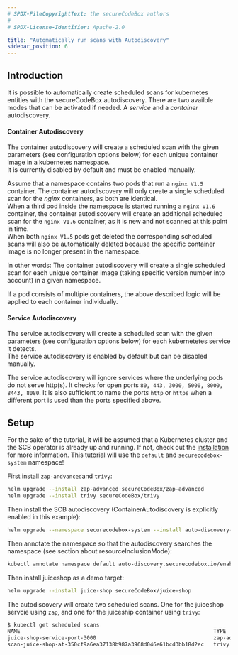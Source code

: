 ```yaml
---
# SPDX-FileCopyrightText: the secureCodeBox authors
#
# SPDX-License-Identifier: Apache-2.0

title: "Automatically run scans with Autodiscovery"
sidebar_position: 6
---
```


## Introduction
It is possible to automatically create scheduled scans for kubernetes entities with the secureCodeBox autodiscovery. There are two availble modes that can be activated if needed. A _service_ and a _container_ autodiscovery.

#### Container Autodiscovery
The container autodiscovery will create a scheduled scan with the given parameters (see configuration options below) for each unique container image in a kubernetes namespace.  
It is currently disabled by default and must be enabled manually.

Assume that a namespace contains two pods that run a `nginx V1.5` container. The container autodiscovery will only create a single scheduled scan for the _nginx_ containers, as both are identical.  
When a third pod inside the namespace is started running a `nginx V1.6` container, the container autodiscovery will create an additional scheduled scan for the `nginx V1.6` container, as it is new and not scanned at this point in time.  
When both `nginx V1.5` pods get deleted the corresponding scheduled scans will also be automatically deleted because the specific container image is no longer present in the namespace.

In other words: The container autodiscovery will create a single scheduled scan for each unique container image (taking specific version number into account) in a given namespace.

If a pod consists of multiple containers, the above described logic will be applied to each container individually.

#### Service Autodiscovery
The service autodiscovery will create a scheduled scan with the given parameters (see configuration options below) for each kubernetetes service it detects.  
The service autodiscovery is enabled by default but can be disabled manually.

The service autodiscovery will ignore services where the underlying pods do not serve http(s). It checks for open ports `80, 443, 3000, 5000, 8000, 8443, 8080`. It is also sufficient to name the ports `http` or `https` when a different port is used than the ports specified above.

## Setup
For the sake of the tutorial, it will be assumed that a Kubernetes cluster and the SCB operator is already up and running. If not, check out the [installation](/docs/getting-started/installation/) for more information.
This tutorial will use the `default` and `securecodebox-system` namespace!

First install `zap-andvanced`and `trivy`:
```bash
helm upgrade --install zap-advanced secureCodeBox/zap-advanced
helm upgrade --install trivy secureCodeBox/trivy
```

Then install the SCB autodiscovery (ContainerAutodiscovery is explicitly enabled in this example):
```bash
helm upgrade --namespace securecodebox-system --install auto-discovery-kubernetes secureCodeBox/auto-discovery-kubernetes --set config.containerAutoDiscovery.enabled=true
```

Then annotate the namespace so that the autodiscovery searches the namespace (see section about resourceInclusionMode):
```bash
kubectl annotate namespace default auto-discovery.securecodebox.io/enabled=true
```

Then install juiceshop as a demo target:
```bash
helm upgrade --install juice-shop secureCodeBox/juice-shop
```

The autodiscovery will create two scheduled scans. One for the juiceshop servcie using `zap`, and one for the juiceship container using `trivy`:
```bash
$ kubectl get scheduled scans
NAME                                                             TYPE                INTERVAL   FINDINGS
juice-shop-service-port-3000                                     zap-advanced-scan   168h0m0s   
scan-juice-shop-at-350cf9a6ea37138b987a3968d046e61bcd3bb18d2ec   trivy               168h0m0s   

```

